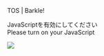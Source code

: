 TOS | Barkle!

JavaScriptを有効にしてください  
Please turn on your JavaScript

![](/static-assets/splash.png?1731200112809)